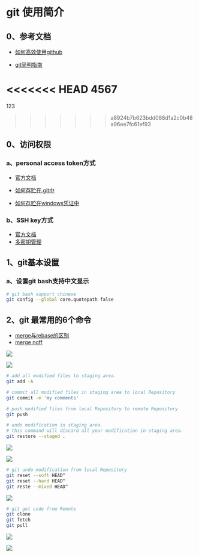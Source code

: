 # git 使用简介

## 0、参考文档

- [如何高效使用github](https://www.yangzhiping.com/tech/github.html)

- [git简明指南](http://rogerdudler.github.io/git-guide/index.zh.html)

<<<<<<< HEAD
4567
=======
123
>>>>>>> a8924b7b623bdd088d1a2c0b48a96ee7fc61ef93

## 0、访问权限

### a、personal access token方式

- [官方文档](https://docs.github.com/en/authentication/keeping-your-account-and-data-secure/creating-a-personal-access-token) 
- [如何存贮在.git中](https://www.jianshu.com/p/e5a3530cb021)

- [如何存贮在windows凭证中](https://segmentfault.com/a/1190000040544939?utm_source=sf-similar-article)

### b、SSH key方式

- [官方文档](https://docs.github.com/cn/authentication/connecting-to-github-with-ssh)
- [多密钥管理](https://www.cnblogs.com/logchen/p/10543808.html)

## 1、git基本设置

### a、设置git bash支持中文显示

```bash
# git bash support chinese
git config --global core.quotepath false
```



## 2、git 最常用的6个命令

- [merge与rebase的区别](http://gitbook.liuhui998.com/4_2.html)
- [merge noff](https://www.cnblogs.com/xueweihan/p/5743327.html)

![](https://raw.githubusercontent.com/lig8/myData/main/programming/git/git1.png)

![](https://raw.githubusercontent.com/lig8/myData/main/programming/git/git5.jpg)

```bash
# add all modified files to staging area.
git add -A

# commit all modified files in staging area to local Repository
git commit -m 'my comments'

# push modified files from local Repository to remote Repository
git push

# undo modification in staging area. 
# this command will discard all your modification in staging area.
git restore --staged .

```

![](https://raw.githubusercontent.com/lig8/myData/main/programming/git/git7.png)

![](https://raw.githubusercontent.com/lig8/myData/main/programming/git/git6.png)




```bash
# git undo modification from local Repository
git reset --soft HEAD^
git reset --hard HEAD^
git reste --mixed HEAD^

```

![](https://raw.githubusercontent.com/lig8/myData/main/programming/git/git2.png)

```bash
# git get code from Remote
git clone
git fetch
git pull
```



![](https://raw.githubusercontent.com/lig8/myData/main/programming/git/git4.jpg)

![](https://raw.githubusercontent.com/lig8/myData/main/programming/git/git3.png)

